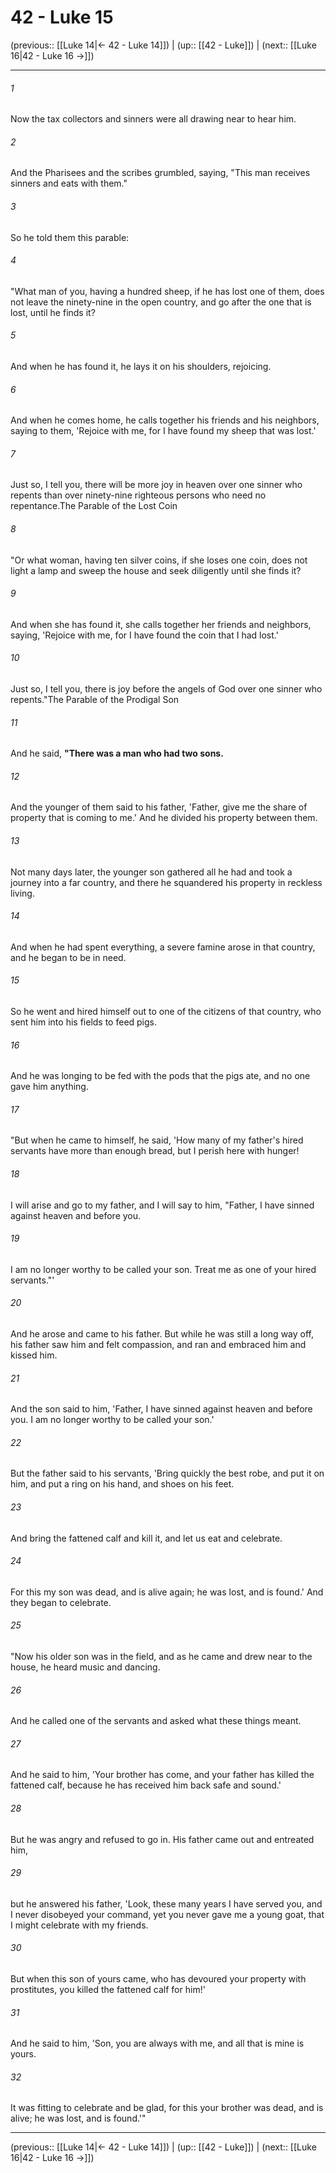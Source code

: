# 42 - Luke 15

(previous:: [[Luke 14|← 42 - Luke 14]]) | (up:: [[42 - Luke]]) | (next:: [[Luke 16|42 - Luke 16 →]])

***


###### 1 
Now the tax collectors and sinners were all drawing near to hear him. 

###### 2 
And the Pharisees and the scribes grumbled, saying, "This man receives sinners and eats with them." 

###### 3 
So he told them this parable: 

###### 4 
"What man of you, having a hundred sheep, if he has lost one of them, does not leave the ninety-nine in the open country, and go after the one that is lost, until he finds it? 

###### 5 
And when he has found it, he lays it on his shoulders, rejoicing. 

###### 6 
And when he comes home, he calls together his friends and his neighbors, saying to them, 'Rejoice with me, for I have found my sheep that was lost.' 

###### 7 
Just so, I tell you, there will be more joy in heaven over one sinner who repents than over ninety-nine righteous persons who need no repentance.The Parable of the Lost Coin 

###### 8 
"Or what woman, having ten silver coins, if she loses one coin, does not light a lamp and sweep the house and seek diligently until she finds it? 

###### 9 
And when she has found it, she calls together her friends and neighbors, saying, 'Rejoice with me, for I have found the coin that I had lost.' 

###### 10 
Just so, I tell you, there is joy before the angels of God over one sinner who repents."The Parable of the Prodigal Son 

###### 11 
And he said, **"There was a man who had two sons.** 

###### 12 
And the younger of them said to his father, 'Father, give me the share of property that is coming to me.' And he divided his property between them. 

###### 13 
Not many days later, the younger son gathered all he had and took a journey into a far country, and there he squandered his property in reckless living. 

###### 14 
And when he had spent everything, a severe famine arose in that country, and he began to be in need. 

###### 15 
So he went and hired himself out to one of the citizens of that country, who sent him into his fields to feed pigs. 

###### 16 
And he was longing to be fed with the pods that the pigs ate, and no one gave him anything. 

###### 17 
"But when he came to himself, he said, 'How many of my father's hired servants have more than enough bread, but I perish here with hunger! 

###### 18 
I will arise and go to my father, and I will say to him, "Father, I have sinned against heaven and before you. 

###### 19 
I am no longer worthy to be called your son. Treat me as one of your hired servants."' 

###### 20 
And he arose and came to his father. But while he was still a long way off, his father saw him and felt compassion, and ran and embraced him and kissed him. 

###### 21 
And the son said to him, 'Father, I have sinned against heaven and before you. I am no longer worthy to be called your son.' 

###### 22 
But the father said to his servants, 'Bring quickly the best robe, and put it on him, and put a ring on his hand, and shoes on his feet. 

###### 23 
And bring the fattened calf and kill it, and let us eat and celebrate. 

###### 24 
For this my son was dead, and is alive again; he was lost, and is found.' And they began to celebrate. 

###### 25 
"Now his older son was in the field, and as he came and drew near to the house, he heard music and dancing. 

###### 26 
And he called one of the servants and asked what these things meant. 

###### 27 
And he said to him, 'Your brother has come, and your father has killed the fattened calf, because he has received him back safe and sound.' 

###### 28 
But he was angry and refused to go in. His father came out and entreated him, 

###### 29 
but he answered his father, 'Look, these many years I have served you, and I never disobeyed your command, yet you never gave me a young goat, that I might celebrate with my friends. 

###### 30 
But when this son of yours came, who has devoured your property with prostitutes, you killed the fattened calf for him!' 

###### 31 
And he said to him, 'Son, you are always with me, and all that is mine is yours. 

###### 32 
It was fitting to celebrate and be glad, for this your brother was dead, and is alive; he was lost, and is found.'"

***

(previous:: [[Luke 14|← 42 - Luke 14]]) | (up:: [[42 - Luke]]) | (next:: [[Luke 16|42 - Luke 16 →]])
